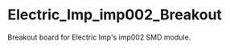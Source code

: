 Electric_Imp_imp002_Breakout
============================

Breakout board for Electric Imp's imp002 SMD module.
